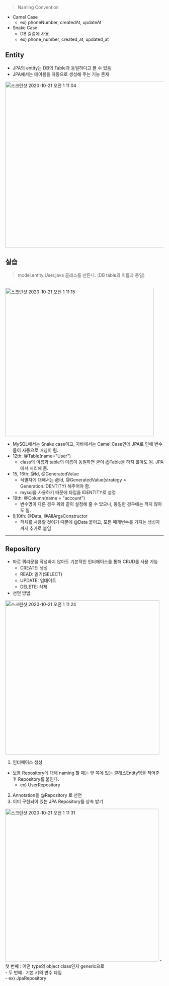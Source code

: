 > Naming Convention

- Camel Case
    - ex) phoneNumber, createdAt, updateAt
- Snake Case
    - DB 컬럼에 사용
    - ex) phone_number, created_at, updated_at

## Entity

- JPA의 entity는 DB의 Table과 동일하다고 볼 수 있음
- JPA에서는 테이블을 자동으로 생성해 주는 기능 존재<br>
<img width="528" alt="스크린샷 2020-10-21 오전 1 11 04" src="https://user-images.githubusercontent.com/30459523/96613750-4b763100-133a-11eb-80d9-e861cd593632.png">

## 실습

> model.entity.User.java 클래스를 만든다. 
(DB table의 이름과 동일)

<br>
<img width="472" alt="스크린샷 2020-10-21 오전 1 11 15" src="https://user-images.githubusercontent.com/30459523/96613776-5204a880-133a-11eb-99b6-26a156d7bd2e.png">

- MySQL에서는 Snake case이고, 자바에서는 Camel Case인데 JPA로 인에 변수들이 자동으로 매칭이 됨.
- 12th: @Table(name="User")
    - class의 이름과 table의 이름이 동일하면 굳이 @Table을 하지 않아도 됨. JPA에서 처리해 줌.
- 15, 16th: @Id, @GeneratedValue
    - 식별자에 대해서는 @Id, @GeneratedValue(strategy = Generation.IDENTITY) 해주어야 함.
    - mysql을 사용하기 때문에 타입을 IDENTITY로 설정
- 19th: @Column(name = "account")
    - 변수명이 다른 경우 위와 같이 설정해 줄 수 있으나, 동일한 경우에는 적지 않아도 됨.
- 9,10th: @Data, @AllArgsConstructor
    - 객체를 사용할 것이기 때문에 @Data 붙이고, 모든 매개변수를 가지는 생성자까지 추가로 붙임

---

## Repository

- 따로 쿼리문을 작성하지 않아도 기본적인 인터페이스를 통해 CRUD를 사용 가능
    - CREATE: 생성
    - READ: 읽기(SELECT)
    - UPDATE: 업데이트
    - DELETE: 삭제
- 선언 방법<br>    
<img width="490" alt="스크린샷 2020-10-21 오전 1 11 24" src="https://user-images.githubusercontent.com/30459523/96613798-5761f300-133a-11eb-9742-8b2e6fd56f51.png">

1. 인터페이스 생성
  - 보통 Repository에 대해 naming 할 때는 앞 쪽에 있는 클래스Entity명을 적어준 후 Repository를 붙인다.
    - ex) UserRepository
2. Annotation을 @Repository 로 선언
3. 이미 구현되어 있는 JPA Repository를 상속 받기<br>
  <img width="487" alt="스크린샷 2020-10-21 오전 1 11 31" src="https://user-images.githubusercontent.com/30459523/96613810-5b8e1080-133a-11eb-9024-f36fca654224.png">
    - 첫 번째 <T>: 어떤 type의 object class인지 generic으로<br>
    - 두 번째 <ID>: 기본 키의 변수 타입<br>
      - ex) JpaRepository<User, Long>
